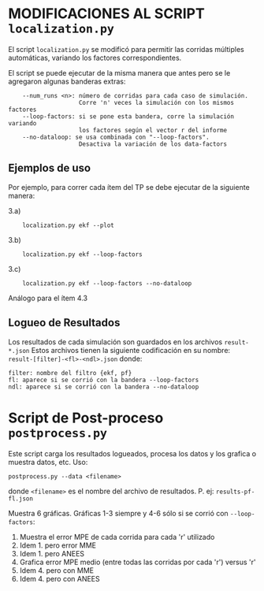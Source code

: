 # MODIFICACIONES AL SCRIPT `localization.py`
El script `localization.py` se modificó para permitir las corridas múltiples automáticas, variando los factores correspondientes. 

El script se puede ejecutar de la misma manera que antes pero se le agregaron algunas banderas extras:
```
    --num_runs <n>: número de corridas para cada caso de simulación. 
                    Corre 'n' veces la simulación con los mismos factores
    --loop-factors: si se pone esta bandera, corre la simulación variando
                    los factores según el vector r del informe
    --no-dataloop: se usa combinada con "--loop-factors". 
                    Desactiva la variación de los data-factors
```

## Ejemplos de uso
Por ejemplo, para correr cada ítem del TP se debe ejecutar de la siguiente manera:

3.a)
```
    localization.py ekf --plot
```
3.b)
```
    localization.py ekf --loop-factors
```
3.c)
```
    localization.py ekf --loop-factors --no-dataloop
```

Análogo para el ítem 4.3

## Logueo de Resultados
Los resultados de cada simulación son guardados en los archivos `result-*.json`
Estos archivos tienen la siguiente codificación en su nombre:
`result-[filter]-<fl>-<ndl>.json` donde:
```
filter: nombre del filtro {ekf, pf}
fl: aparece si se corrió con la bandera --loop-factors
ndl: aparece si se corrió con la bandera --no-dataloop

```

# Script de Post-proceso `postprocess.py`
Este script carga los resultados logueados, procesa los datos y los grafica o muestra datos, etc.
Uso:
```
postprocess.py --data <filename>
```
donde `<filename>` es el nombre del archivo de resultados. P. ej: `results-pf-fl.json`

Muestra 6 gráficas. Gráficas 1-3 siempre y 4-6 sólo si se corrió con `--loop-factors`:
1. Muestra el error MPE de cada corrida para cada 'r' utilizado
2. Idem 1. pero error MME
3. Idem 1. pero ANEES
4. Grafica error MPE medio (entre todas las corridas por cada 'r') versus 'r'
5. Idem 4. pero con MME
6. Idem 4. pero con ANEES

